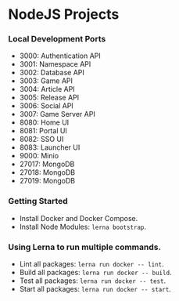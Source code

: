 # NodeJS Projects

### Local Development Ports

- 3000: Authentication API
- 3001: Namespace API
- 3002: Database API
- 3003: Game API
- 3004: Article API
- 3005: Release API
- 3006: Social API
- 3007: Game Server API
- 8080: Home UI
- 8081: Portal UI
- 8082: SSO UI
- 8083: Launcher UI
- 9000: Minio
- 27017: MongoDB
- 27018: MongoDB
- 27019: MongoDB

### Getting Started

- Install Docker and Docker Compose.
- Install Node Modules: `lerna bootstrap`.

### Using Lerna to run multiple commands.

- Lint all packages: `lerna run docker -- lint`.
- Build all packages: `lerna run docker -- build`.
- Test all packages: `lerna run docker -- test`.
- Start all packages: `lerna run docker -- start`.
